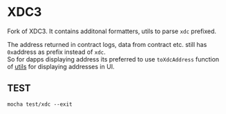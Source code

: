 # XDC3

Fork of XDC3.
It contains additonal formatters, utils to parse `xdc` prefixed.

The address returned in contract logs, data from contract etc. still has `0x`address as prefix instead of `xdc`.  
So for dapps displaying address its preferred to use `toXdcAddress` function of [utils](packages/web3-utils/src/index.js) for displaying addresses in UI.   
  
## TEST

```
mocha test/xdc --exit
```
